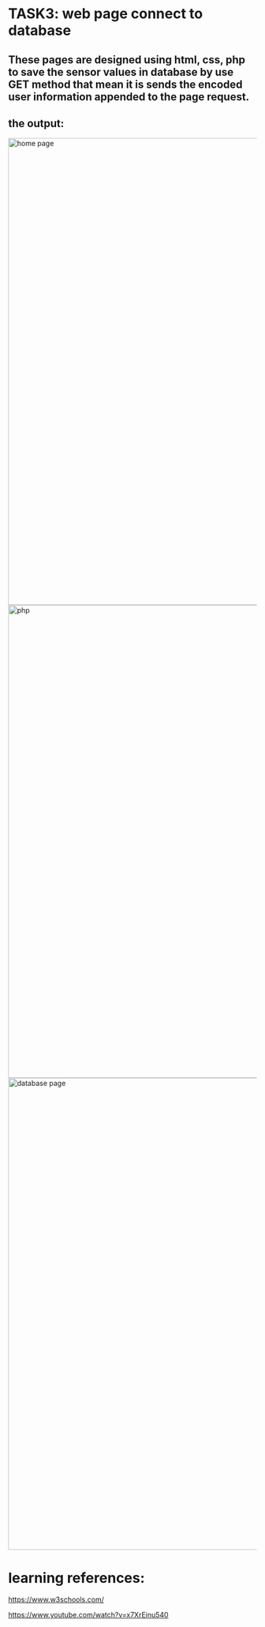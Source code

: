 # TASK3: web page connect to database
## These pages are designed using html, css, php to save the sensor values in database by use GET method that mean it is sends the encoded user information appended to the page request. 
## the output:
<img width="946" alt="home page" src="https://user-images.githubusercontent.com/109552640/183126115-d33326e3-225f-40d0-8a89-306c0ce81e23.png">
<img width="958" alt="php " src="https://user-images.githubusercontent.com/109552640/183126140-959e3d8b-ce84-4ff6-86bc-9d0fb89deb66.png">
<img width="956" alt="database page" src="https://user-images.githubusercontent.com/109552640/183126189-5b0f7865-a1f8-4223-aceb-590d872fdd62.png">

# learning references:

https://www.w3schools.com/

https://www.youtube.com/watch?v=x7XrEinu540


